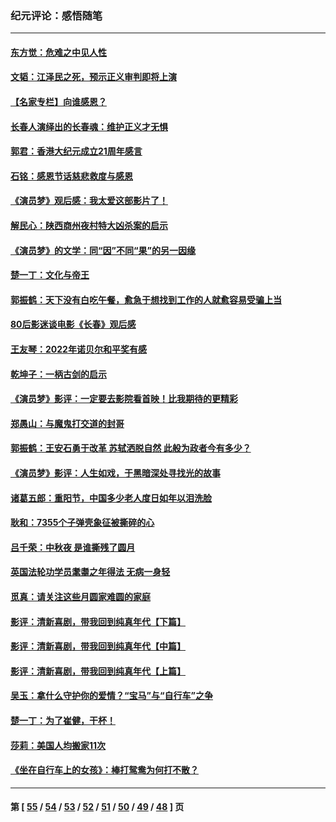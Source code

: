 ### 纪元评论：感悟随笔
---
#### [东方觉：危难之中见人性](../../pages/nsc1035/n13881549.md) 
#### [文韬：江泽民之死，预示正义审判即将上演](../../pages/nsc1035/n13877698.md) 
#### [【名家专栏】向谁感恩？](../../pages/nsc1035/n13873797.md) 
#### [长春人演绎出的长春魂：维护正义才无惧](../../pages/nsc1035/n13871764.md) 
#### [郭君：香港大纪元成立21周年感言](../../pages/nsc1035/n13871269.md) 
#### [石铭：感恩节话慈悲救度与感恩](../../pages/nsc1035/n13869863.md) 
#### [《演员梦》观后感：我太爱这部影片了！](../../pages/nsc1035/n13866783.md) 
#### [解民心：陕西商州夜村特大凶杀案的启示](../../pages/nsc1035/n13865339.md) 
#### [《演员梦》的文学：同“因”不同“果”的另一因缘](../../pages/nsc1035/n13863930.md) 
#### [楚一丁：文化与帝王](../../pages/nsc1035/n13863143.md) 
#### [郭振鹤：天下没有白吃午餐，愈急于想找到工作的人就愈容易受骗上当](../../pages/nsc1035/n13860772.md) 
#### [80后影迷谈电影《长春》观后感](../../pages/nsc1035/n13852708.md) 
#### [王友琴：2022年诺贝尔和平奖有感](../../pages/nsc1035/n13848079.md) 
#### [乾坤子：一柄古剑的启示](../../pages/nsc1035/n13841954.md) 
#### [《演员梦》影评：一定要去影院看首映！比我期待的更精彩](../../pages/nsc1035/n13840865.md) 
#### [郑愚山：与魔鬼打交道的封哥](../../pages/nsc1035/n13840314.md) 
#### [郭振鹤：王安石勇于改革 苏轼洒脱自然 此般为政者今有多少？](../../pages/nsc1035/n13836901.md) 
#### [《演员梦》影评：人生如戏，于黑暗深处寻找光的故事](../../pages/nsc1035/n13832182.md) 
#### [诸葛五郎：重阳节，中国多少老人度日如年以泪洗脸](../../pages/nsc1035/n13831696.md) 
#### [耿和：7355个子弹壳象征被撕碎的心](../../pages/nsc1035/n13830612.md) 
#### [吕千荣：中秋夜 是谁撕残了圆月](../../pages/nsc1035/n13824365.md) 
#### [英国法轮功学员耄耋之年得法 无病一身轻](../../pages/nsc1035/n13821415.md) 
#### [觅真：请关注这些月圆家难圆的家庭](../../pages/nsc1035/n13817374.md) 
#### [影评：清新喜剧，带我回到纯真年代【下篇】](../../pages/nsc1035/n13806698.md) 
#### [影评：清新喜剧，带我回到纯真年代【中篇】](../../pages/nsc1035/n13806120.md) 
#### [影评：清新喜剧，带我回到纯真年代【上篇】](../../pages/nsc1035/n13805467.md) 
#### [吴玉：拿什么守护你的爱情？“宝马”与“自行车”之争](../../pages/nsc1035/n13804482.md) 
#### [楚一丁：为了崔健，干杯！](../../pages/nsc1035/n13802006.md) 
#### [莎莉：美国人均搬家11次](../../pages/nsc1035/n13801777.md) 
#### [《坐在自行车上的女孩》：棒打鸳鸯为何打不散？](../../pages/nsc1035/n13799272.md) 

---
#### 第 [ [55](./55.md) / [54](./54.md) / [53](./53.md) / [52](./52.md) / [51](./51.md) / [50](./50.md) / [49](./49.md) / [48](./48.md) ] 页
